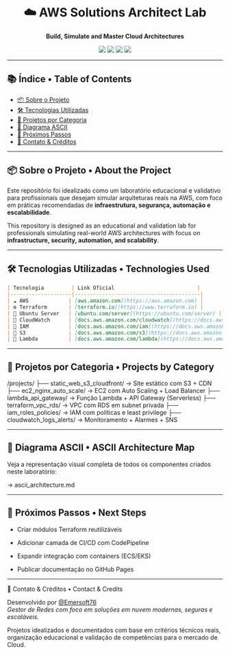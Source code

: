 <h1 align="center">☁️ AWS Solutions Architect Lab</h1>
<p align="center"><strong>Build, Simulate and Master Cloud Architectures</strong></p>

<p align="center">
  <img src="https://img.shields.io/badge/AWS-Cloud-orange?logo=amazonaws&style=for-the-badge" />
  <img src="https://img.shields.io/badge/Terraform-IaC-7B42BC?logo=terraform&style=for-the-badge" />
  <img src="https://img.shields.io/badge/Linux-Ubuntu-4EAA25?logo=ubuntu&style=for-the-badge" />
  <img src="https://img.shields.io/badge/Solutions-Architect-green?style=for-the-badge" />
</p>

---

## 📚 Índice • Table of Contents

- [📦 Sobre o Projeto](#-sobre-o-projeto--about-the-project)
- [🛠️ Tecnologias Utilizadas](#-tecnologias-utilizadas--technologies-used)
- [🚧 Projetos por Categoria](#-projetos-por-categoria--projects)
- [🧭 Diagrama ASCII](#-diagrama-ascii--ascii-diagram)
- [🧠 Próximos Passos](#-próximos-passos--next-steps)
- [🤝 Contato & Créditos](#-contato--créditos)

---

## 📦 Sobre o Projeto • About the Project

Este repositório foi idealizado como um laboratório educacional e validativo para profissionais que desejam simular arquiteturas reais na AWS, com foco em práticas recomendadas de **infraestrutura, segurança, automação e escalabilidade**.

This repository is designed as an educational and validation lab for professionals simulating real-world AWS architectures with focus on **infrastructure, security, automation, and scalability**.

---

## 🛠️ Tecnologias Utilizadas • Technologies Used

```markdown
| Tecnologia         | Link Oficial                           |
|--------------------|-----------------------------------------|
| ☁️ AWS             | [aws.amazon.com](https://aws.amazon.com) |
| ⚙️ Terraform       | [terraform.io](https://www.terraform.io) |
| 🐧 Ubuntu Server   | [ubuntu.com/server](https://ubuntu.com/server) |
| 📡 CloudWatch      | [docs.aws.amazon.com/cloudwatch](https://docs.aws.amazon.com/cloudwatch) |
| 📘 IAM             | [docs.aws.amazon.com/iam](https://docs.aws.amazon.com/iam) |
| 📂 S3              | [docs.aws.amazon.com/s3](https://docs.aws.amazon.com/s3) |
| 🚀 Lambda          | [docs.aws.amazon.com/lambda](https://docs.aws.amazon.com/lambda) |
```
---

## 🚧 Projetos por Categoria • Projects by Category
/projects/
├── static_web_s3_cloudfront/           → Site estático com S3 + CDN
├── ec2_nginx_auto_scale/               → EC2 com Auto Scaling + Load Balancer
├── lambda_api_gateway/                 → Função Lambda + API Gateway (Serverless)
├── terraform_vpc_rds/                  → VPC com RDS em subnet privada
├── iam_roles_policies/                 → IAM com políticas e least privilege
├── cloudwatch_logs_alerts/             → Monitoramento + Alarmes + SNS

---

## 🧭 Diagrama ASCII • ASCII Architecture Map

Veja a representação visual completa de todos os componentes criados neste laboratório:

→ ascii_architecture.md

---

## 🧠 Próximos Passos • Next Steps

* Criar módulos Terraform reutilizáveis

* Adicionar camada de CI/CD com CodePipeline

* Expandir integração com containers (ECS/EKS)

* Publicar documentação no GitHub Pages

---

🤝 Contato & Créditos • Contact & Credits

Desenvolvido por [@Emersoft76](https://github.com/Emersoft76)  
_Gestor de Redes com foco em soluções em nuvem modernas, seguras e escaláveis._

Projetos idealizados e documentados com base em critérios técnicos reais, organização educacional e validação de competências para o mercado de Cloud.
